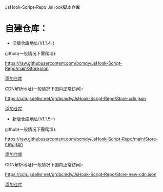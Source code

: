 JsHook-Script-Repo
JsHook脚本仓库

# 自建仓库：
- 旧版仓库地址(V1.1.4-)

github(一般情况下需爬墙):

https://raw.githubusercontent.com/bcmdy/JsHook-Script-Repo/main/Store.json

[添加仓库](jshook://store?url=https://raw.githubusercontent.com/bcmdy/JsHook-Script-Repo/main/Store.json)

CDN解析地址(一般情况下国内正常访问):

https://cdn.jsdelivr.net/gh/bcmdy/JsHook-Script-Repo/Store-cdn.json

[添加仓库](jshook://store?url=https://cdn.jsdelivr.net/gh/bcmdy/JsHook-Script-Repo/Store-cdn.json)

- 新版仓库地址(V1.1.5+)

github(一般情况下需爬墙):

https://raw.githubusercontent.com/bcmdy/JsHook-Script-Repo/main/Store-new.json

[添加仓库](jshook://store?url=https://raw.githubusercontent.com/bcmdy/JsHook-Script-Repo/main/Store-new.json)

CDN解析地址(一般情况下国内正常访问):

https://cdn.jsdelivr.net/gh/bcmdy/JsHook-Script-Repo/Store-new-cdn.json

[添加仓库](jshook://store?url=https://cdn.jsdelivr.net/gh/bcmdy/JsHook-Script-Repo/Store-new-cdn.json)

